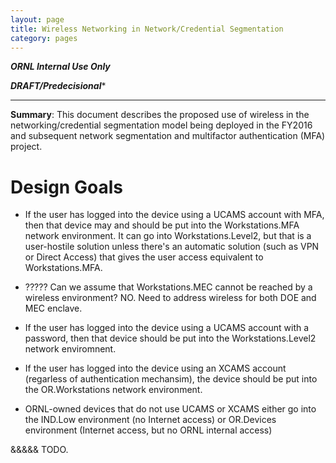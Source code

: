 ```yaml
---
layout: page
title: Wireless Networking in Network/Credential Segmentation
category: pages
---
```


***ORNL Internal Use Only***

***DRAFT/Predecisional****

-----------

**Summary**: This document describes the proposed use of wireless in the networking/credential segmentation model being deployed in the FY2016 and subsequent network segmentation and multifactor authentication (MFA) project.  

# Design Goals 

* If the user has logged into the device using a UCAMS account with MFA, then that device may and should be put into the Workstations.MFA network environment.  It can go into Workstations.Level2, but that is a user-hostile solution unless there's an automatic solution (such as VPN or Direct Access) that gives the user access equivalent to Workstations.MFA.

* ????? Can we assume that Workstations.MEC cannot be reached by a wireless environment?  NO.  Need to address wireless for both DOE and MEC enclave.

* If the user has logged into the device using a UCAMS account with a password, then that device should be put into the Workstations.Level2 network enviromnent.  

* If the user has logged into the device using an XCAMS account (regarless of authentication mechansim), the device should be put into the OR.Workstations network environment.

* ORNL-owned devices that do not use UCAMS or XCAMS either go into the IND.Low environment (no Internet access) or OR.Devices environment (Internet access, but no ORNL internal access)

&&&&& TODO.